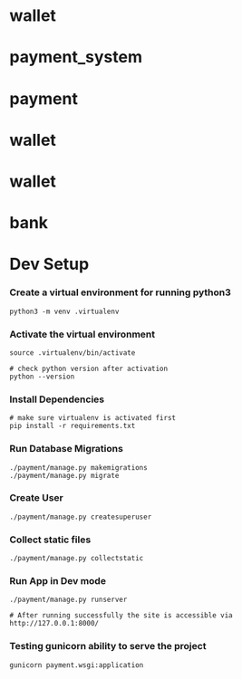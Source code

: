 # wallet
# payment_system
# payment
# wallet
# wallet
# bank

# Dev Setup

### Create a virtual environment for running python3
```
python3 -m venv .virtualenv
```

### Activate the virtual environment

```
source .virtualenv/bin/activate

# check python version after activation
python --version
```

### Install Dependencies

```
# make sure virtualenv is activated first
pip install -r requirements.txt
```

### Run Database Migrations
```
./payment/manage.py makemigrations
./payment/manage.py migrate
```

### Create User
```
./payment/manage.py createsuperuser
```

### Collect static files
```
./payment/manage.py collectstatic
```

### Run App in Dev mode
```
./payment/manage.py runserver

# After running successfully the site is accessible via http://127.0.0.1:8000/
```

### Testing gunicorn ability to serve the project

```
gunicorn payment.wsgi:application
```
